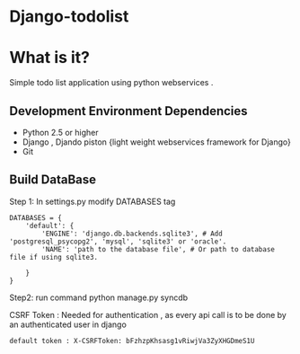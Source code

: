 Django-todolist
===============
# What is it?

Simple todo list application using python webservices .


## Development Environment Dependencies

* Python 2.5 or higher
* Django , Djando piston {light weight webservices framework for Django}
* Git


## Build DataBase

Step 1: In settings.py modify DATABASES tag
```
DATABASES = {
    'default': {
        'ENGINE': 'django.db.backends.sqlite3', # Add 'postgresql_psycopg2', 'mysql', 'sqlite3' or 'oracle'.
        'NAME': 'path to the database file', # Or path to database file if using sqlite3.

    }
}
```
Step2: run command python manage.py syncdb


CSRF Token : Needed for authentication , as every api call is to be done by an authenticated user in django

```
default token : X-CSRFToken: bFzhzpKhsasg1vRiwjVa3ZyXHGDmeS1U
 ```

